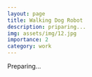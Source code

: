 ```yaml
---
layout: page
title: Walking Dog Robot
description: priparing...
img: assets/img/12.jpg
importance: 2
category: work
---
```




Preparing...




